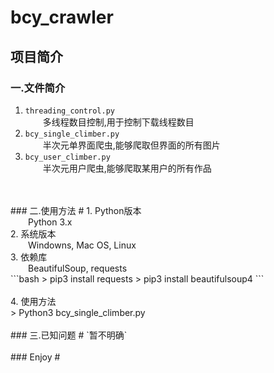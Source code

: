 # bcy_crawler #
## 项目简介 #
### 一.文件简介 #
1. `threading_control.py`<br>
&ensp;&ensp;&ensp;&ensp;多线程数目控制,用于控制下载线程数目<br>
2. `bcy_single_climber.py`<br>
&ensp;&ensp;&ensp;&ensp;半次元单界面爬虫,能够爬取但界面的所有图片<br>
3. `bcy_user_climber.py`<br>
&ensp;&ensp;&ensp;&ensp;半次元用户爬虫,能够爬取某用户的所有作品<br>
<br>
<br>
### 二.使用方法 #
1. Python版本<br>
&ensp;&ensp;&ensp;&ensp;Python 3.x<br>
2. 系统版本<br>
&ensp;&ensp;&ensp;&ensp;Windowns, Mac OS, Linux<br>
3. 依赖库<br>
&ensp;&ensp;&ensp;&ensp;BeautifulSoup, requests<br>
```bash
> pip3 install requests
> pip3 install beautifulsoup4
```
<br>
<br>
4. 使用方法<br>
> Python3 bcy_single_climber.py
<br>
<br>
### 三.已知问题 #
`暂不明确`
<br>
<br>
### Enjoy #